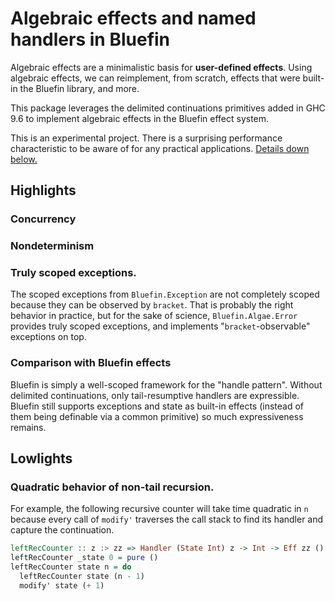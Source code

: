 Algebraic effects and named handlers in Bluefin
===============================================

Algebraic effects are a minimalistic basis for **user-defined effects**.
Using algebraic effects, we can reimplement, from scratch, effects that
were built-in the Bluefin library, and more.

This package leverages the delimited continuations primitives added in
GHC 9.6 to implement algebraic effects in the Bluefin effect system.

This is an experimental project. There is a surprising performance
characteristic to be aware of for any practical applications.
[Details down below.](#quadratic-behavior-of-non-tail-recursion)

## Highlights

### Concurrency

### Nondeterminism

### Truly scoped exceptions.

The scoped exceptions from `Bluefin.Exception` are not completely scoped because
they can be observed by `bracket`. That is probably the right behavior in practice,
but for the sake of science, `Bluefin.Algae.Error` provides truly scoped exceptions,
and implements "`bracket`-observable" exceptions on top.

### Comparison with Bluefin effects

Bluefin is simply a well-scoped framework for the "handle pattern".
Without delimited continuations, only tail-resumptive handlers are expressible.
Bluefin still supports exceptions and state as built-in effects (instead of
them being definable via a common primitive) so much expressiveness remains.

## Lowlights

### Quadratic behavior of non-tail recursion.

For example, the following recursive counter will take time quadratic in `n`
because every call of `modify'` traverses the call stack to find its handler
and capture the continuation.

```haskell
leftRecCounter :: z :> zz => Handler (State Int) z -> Int -> Eff zz ()
leftRecCounter _state 0 = pure ()
leftRecCounter state n = do
  leftRecCounter state (n - 1)
  modify' state (+ 1)
```

